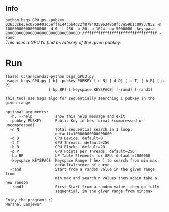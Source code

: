 ## Info
```python bsgs_GPU.py -pubkey 03633cbe3ec02b9401c5effa144c5b4d22f87940259634858fc7e59b1c09937852 -n 100000000000000000 -d 0 -t 256 -b 20 -p 1024 -bp 5000000 -keyspace 200000000000000000000000000000000:3ffffffffffffffffffffffffffffffff -rand```  
_This uses a GPU to find privatekey of the given pubkey._  

# Run
```
(base) C:\anaconda3>python bsgs_GPU3.py
usage: bsgs_GPU.py [-h] -pubkey PUBKEY [-n N] [-d D] [-t T] [-b B] [-p P]
                   [-bp BP] [-keyspace KEYSPACE] [-rand] [-rand1]

This tool use bsgs algo for sequentially searching 1 pubkey in the given range

optional arguments:
  -h, --help          show this help message and exit
  -pubkey PUBKEY      Public Key in hex format (compressed or uncompressed)
  -n N                Total sequential search in 1 loop.
                      default=10000000000000000
  -d D                GPU Device. default=0
  -t T                GPU Threads. default=256
  -b B                GPU Blocks. default=20
  -p P                GPU Points per Threads. default=256
  -bp BP              bP Table Elements for GPU. default=2000000
  -keyspace KEYSPACE  Keyspace Range ( hex ) to search from min:max.
                      default=1:order of curve
  -rand               Start from a random value in the given range from
                      min:max and search n values then again take a new random
  -rand1              First Start from a random value, then go fully
                      sequential, in the given range from min:max

Enjoy the program! :) 
Harshal Lanjewar

```
